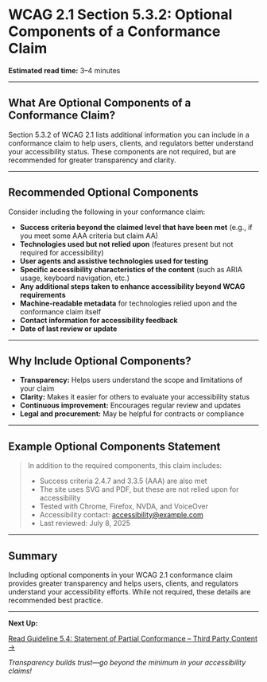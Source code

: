 <!---
title: 5.3.2 - Optional Components of a Conformance Claim
series: Making the Web Accessible for All
description: A practical guide to WCAG 2.1 Section 5.3.2, which details the optional components that can enhance a WCAG conformance claim.
keywords: wcag 5.3.2, conformance claim, accessibility, web standards, optional components, documentation
image: WCAG-Series-5.3.2.png
imageAlt: Blue text on yellow background saying, "Web Content Accessibility Guidelines (WCAG) 5.3.2 Explained, Optional Components of a Conformance Claim"
status: published
date: 2025-07-08
excerpt: This section explains the optional components you can include in a WCAG 2.1 conformance claim to provide more context and transparency.
--->

# **WCAG 2.1 Section 5.3.2: Optional Components of a Conformance Claim**

**Estimated read time:** 3–4 minutes

---

## **What Are Optional Components of a Conformance Claim?**

Section 5.3.2 of WCAG 2.1 lists additional information you can include in a conformance claim to help users, clients, and regulators better understand your accessibility status. These components are not required, but are recommended for greater transparency and clarity.

---

## **Recommended Optional Components**

Consider including the following in your conformance claim:

- **Success criteria beyond the claimed level that have been met** (e.g., if you meet some AAA criteria but claim AA)
- **Technologies used but not relied upon** (features present but not required for accessibility)
- **User agents and assistive technologies used for testing**
- **Specific accessibility characteristics of the content** (such as ARIA usage, keyboard navigation, etc.)
- **Any additional steps taken to enhance accessibility beyond WCAG requirements**
- **Machine-readable metadata** for technologies relied upon and the conformance claim itself
- **Contact information for accessibility feedback**
- **Date of last review or update**

---

## **Why Include Optional Components?**

- **Transparency:** Helps users understand the scope and limitations of your claim
- **Clarity:** Makes it easier for others to evaluate your accessibility status
- **Continuous improvement:** Encourages regular review and updates
- **Legal and procurement:** May be helpful for contracts or compliance

---

## **Example Optional Components Statement**

> In addition to the required components, this claim includes:
> - Success criteria 2.4.7 and 3.3.5 (AAA) are also met
> - The site uses SVG and PDF, but these are not relied upon for accessibility
> - Tested with Chrome, Firefox, NVDA, and VoiceOver
> - Accessibility contact: accessibility@example.com
> - Last reviewed: July 8, 2025

---

## **Summary**

Including optional components in your WCAG 2.1 conformance claim provides greater transparency and helps users, clients, and regulators understand your accessibility efforts. While not required, these details are recommended best practice.

---

**Next Up:**

[Read Guideline 5.4: Statement of Partial Conformance – Third Party Content →](WCAG-Guideline-5-4-Statement-of-Partial-Conformance-Third-Party-Content-Explained)

*Transparency builds trust—go beyond the minimum in your accessibility claims!*
